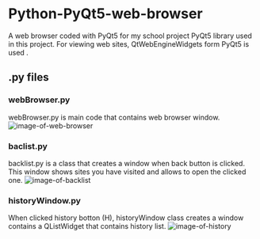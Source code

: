# Python-PyQt5-web-browser
A web browser coded with PyQt5 for my school project
PyQt5 library used in this project.
For viewing web sites, QtWebEngineWidgets form PyQt5 is used .
## .py files
### webBrowser.py
webBrowser.py is main code that contains web browser window.
![image-of-web-browser](https://muhammetkara.net/wp-content/uploads/2020/01/WebBrowser.png)
### baclist.py
backlist.py is a class that creates a window when back button is clicked. This window shows sites you have visited and allows to open the clicked one.
![image-of-backlist](https://muhammetkara.net/wp-content/uploads/2020/01/backlist.png)
### historyWindow.py
When clicked history botton (H), historyWindow class creates a window contains a QListWidget that contains history list.
![image-of-history](https://muhammetkara.net/wp-content/uploads/2020/01/history.png)
